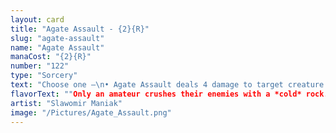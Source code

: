```yaml
---
layout: card
title: "Agate Assault - {2}{R}"
slug: "agate-assault"
name: "Agate Assault"
manaCost: "{2}{R}"
number: "122"
type: "Sorcery"
text: "Choose one —\n• Agate Assault deals 4 damage to target creature. If that creature would die this turn, exile it instead.\n• Exile target artifact."
flavorText: ""Only an amateur crushes their enemies with a *cold* rock.""
artist: "Slawomir Maniak"
image: "/Pictures/Agate_Assault.png"
---
```


